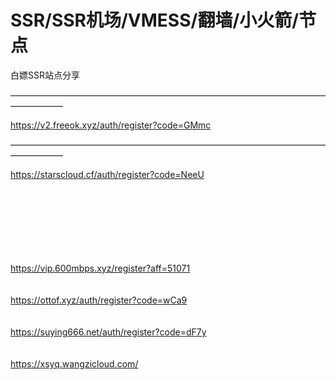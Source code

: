 # SSR/SSR机场/VMESS/翻墙/小火箭/节点
白嫖SSR站点分享


——————————————————————————————————————————  

https://v2.freeok.xyz/auth/register?code=GMmc
                                        
—————————————————————————————————————————— </br>

https://starscloud.cf/auth/register?code=NeeU

</br></br></br></br></br></br></br>
https://vip.600mbps.xyz/register?aff=51071
</br></br></br>https://ottof.xyz/auth/register?code=wCa9</br></br></br>https://suying666.net/auth/register?code=dF7y</br></br></br>https://xsyq.wangzicloud.com/  
